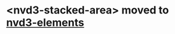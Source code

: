 # &lt;nvd3-stacked-area&gt; moved to [nvd3-elements](https://github.com/saeidzebardast/nvd3-elements)
